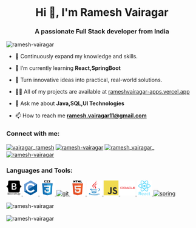 <h1 align="center">Hi 👋, I'm Ramesh Vairagar</h1>
<h3 align="center">A passionate Full Stack developer from India</h3>

<p align="left"> <img src="https://komarev.com/ghpvc/?username=ramesh-vairagar&label=Profile%20views&color=0e75b6&style=flat" alt="ramesh-vairagar" /> </p>

- 🌱 Continuously expand my knowledge and skills.

- 🌱 I’m currently learning **React,SpringBoot**

- 🚀 Turn innovative ideas into practical, real-world solutions.

- 👨‍💻 All of my projects are available at [rameshvairagar-apps.vercel.app](rameshvairagar-apps.vercel.app)

- 💬 Ask me about **Java,SQL,UI Technologies**

- 📫 How to reach me **ramesh.vairagar11@gmail.com**


<h3 align="left">Connect with me:</h3>
<p align="left">
<a href="https://twitter.com/vairagar_ramesh" target="blank"><img align="center" src="https://raw.githubusercontent.com/rahuldkjain/github-profile-readme-generator/master/src/images/icons/Social/twitter.svg" alt="vairagar_ramesh" height="30" width="40" /></a>
<a href="https://linkedin.com/in/ramesh-vairagar" target="blank"><img align="center" src="https://raw.githubusercontent.com/rahuldkjain/github-profile-readme-generator/master/src/images/icons/Social/linked-in-alt.svg" alt="ramesh-vairagar" height="30" width="40" /></a>
<a href="https://instagram.com/ramesh_vairagar_" target="blank"><img align="center" src="https://raw.githubusercontent.com/rahuldkjain/github-profile-readme-generator/master/src/images/icons/Social/instagram.svg" alt="ramesh_vairagar_" height="30" width="40" /></a>
<a href="https://www.leetcode.com/ramesh-vairagar" target="blank"><img align="center" src="https://raw.githubusercontent.com/rahuldkjain/github-profile-readme-generator/master/src/images/icons/Social/leet-code.svg" alt="ramesh-vairagar" height="30" width="40" /></a>
</p>

<h3 align="left">Languages and Tools:</h3>
<p align="left"> <a href="https://getbootstrap.com" target="_blank" rel="noreferrer"> <img src="https://raw.githubusercontent.com/devicons/devicon/master/icons/bootstrap/bootstrap-plain-wordmark.svg" alt="bootstrap" width="40" height="40"/> </a> <a href="https://www.cprogramming.com/" target="_blank" rel="noreferrer"> <img src="https://raw.githubusercontent.com/devicons/devicon/master/icons/c/c-original.svg" alt="c" width="40" height="40"/> </a> <a href="https://www.w3schools.com/css/" target="_blank" rel="noreferrer"> <img src="https://raw.githubusercontent.com/devicons/devicon/master/icons/css3/css3-original-wordmark.svg" alt="css3" width="40" height="40"/> </a> <a href="https://git-scm.com/" target="_blank" rel="noreferrer"> <img src="https://www.vectorlogo.zone/logos/git-scm/git-scm-icon.svg" alt="git" width="40" height="40"/> </a> <a href="https://www.w3.org/html/" target="_blank" rel="noreferrer"> <img src="https://raw.githubusercontent.com/devicons/devicon/master/icons/html5/html5-original-wordmark.svg" alt="html5" width="40" height="40"/> </a> <a href="https://www.java.com" target="_blank" rel="noreferrer"> <img src="https://raw.githubusercontent.com/devicons/devicon/master/icons/java/java-original.svg" alt="java" width="40" height="40"/> </a> <a href="https://developer.mozilla.org/en-US/docs/Web/JavaScript" target="_blank" rel="noreferrer"> <img src="https://raw.githubusercontent.com/devicons/devicon/master/icons/javascript/javascript-original.svg" alt="javascript" width="40" height="40"/> </a> <a href="https://www.oracle.com/" target="_blank" rel="noreferrer"> <img src="https://raw.githubusercontent.com/devicons/devicon/master/icons/oracle/oracle-original.svg" alt="oracle" width="40" height="40"/> </a> <a href="https://reactjs.org/" target="_blank" rel="noreferrer"> <img src="https://raw.githubusercontent.com/devicons/devicon/master/icons/react/react-original-wordmark.svg" alt="react" width="40" height="40"/> </a> <a href="https://spring.io/" target="_blank" rel="noreferrer"> <img src="https://www.vectorlogo.zone/logos/springio/springio-icon.svg" alt="spring" width="40" height="40"/> </a> </p>

<p><img align="center" src="https://github-readme-stats.vercel.app/api/top-langs?username=ramesh-vairagar&show_icons=true&locale=en&layout=compact" alt="ramesh-vairagar" /></p>

<p><img align="center" src="https://github-readme-streak-stats.herokuapp.com/?user=ramesh-vairagar&" alt="ramesh-vairagar" /></p>
